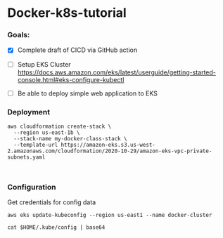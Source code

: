 # Docker-k8s-tutorial

### Goals:

- [x] Complete draft of CICD via GitHub action
- [ ] Setup EKS Cluster https://docs.aws.amazon.com/eks/latest/userguide/getting-started-console.html#eks-configure-kubectl
- [ ] Be able to deploy simple web application to EKS


### Deployment

```shell
aws cloudformation create-stack \
  --region us-east-1b \
  --stack-name my-docker-class-stack \
  --template-url https://amazon-eks.s3.us-west-2.amazonaws.com/cloudformation/2020-10-29/amazon-eks-vpc-private-subnets.yaml
  
  
```
### Configuration
Get credentials for config data 

```
aws eks update-kubeconfig --region us-east1 --name docker-cluster

cat $HOME/.kube/config | base64
```
